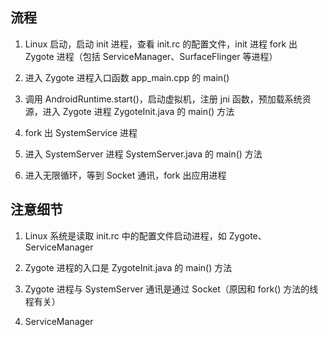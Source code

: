 ## 流程
1. Linux 启动，启动 init 进程，查看 init.rc 的配置文件，init 进程 fork 出 Zygote 进程（包括 ServiceManager、SurfaceFlinger 等进程）

2. 进入 Zygote 进程入口函数 app_main.cpp 的 main()
3. 调用 AndroidRuntime.start()，启动虚拟机，注册 jni 函数，预加载系统资源，进入 Zygote 进程 ZygoteInit.java 的 main() 方法
4. fork 出 SystemService 进程
5. 进入 SystemServer 进程 SystemServer.java 的 main() 方法
6. 进入无限循环，等到 Socket 通讯，fork 出应用进程

## 注意细节
1. Linux 系统是读取 init.rc 中的配置文件启动进程，如 Zygote、ServiceManager

2. Zygote 进程的入口是 ZygoteInit.java 的 main() 方法
2. Zygote 进程与 SystemServer 通讯是通过 Socket（原因和 fork() 方法的线程有关）
3. ServiceManager

